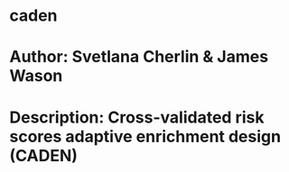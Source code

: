 # caden

# Author: Svetlana Cherlin & James Wason

# Description: Cross-validated risk scores adaptive enrichment design (CADEN)
